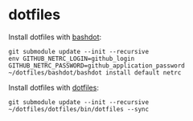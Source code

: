 # dotfiles

Install dotfiles with [bashdot](https://github.com/bashdot/bashdot):
```
git submodule update --init --recursive
env GITHUB_NETRC_LOGIN=github_login GITHUB_NETRC_PASSWORD=github_application_password ~/dotfiles/bashdot/bashdot install default netrc
```

Install dotfiles with [dotfiles](https://github.com/jbernard/dotfiles):
```
git submodule update --init --recursive
~/dotfiles/dotfiles/bin/dotfiles --sync
```
